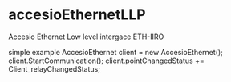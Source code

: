 # accesioEthernetLLP
Accesio Ethernet Low level intergace ETH-IIRO

simple example
            AccesioEthernet client = new AccesioEthernet();
            client.StartCommunication();
            client.pointChangedStatus += Client_relayChangedStatus;